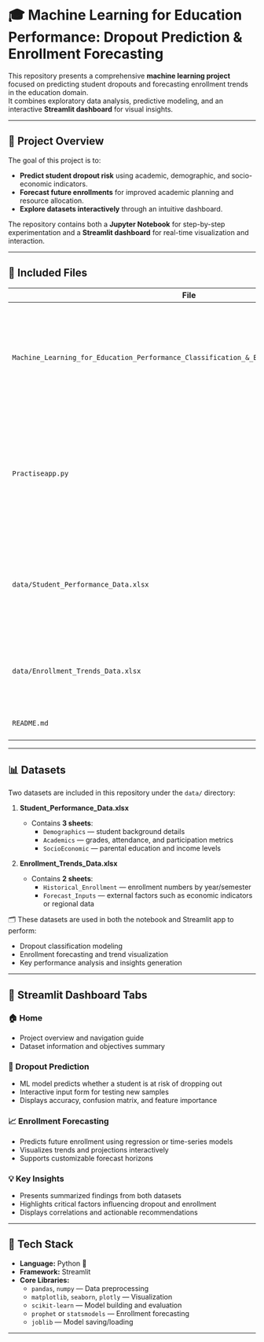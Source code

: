 # 🎓 Machine Learning for Education Performance: Dropout Prediction & Enrollment Forecasting

This repository presents a comprehensive **machine learning project** focused on predicting student dropouts and forecasting enrollment trends in the education domain.  
It combines exploratory data analysis, predictive modeling, and an interactive **Streamlit dashboard** for visual insights.

---

## 🧭 Project Overview

The goal of this project is to:
- **Predict student dropout risk** using academic, demographic, and socio-economic indicators.  
- **Forecast future enrollments** for improved academic planning and resource allocation.  
- **Explore datasets interactively** through an intuitive dashboard.  

The repository contains both a **Jupyter Notebook** for step-by-step experimentation and a **Streamlit dashboard** for real-time visualization and interaction.

---

## 📘 Included Files

| File | Description |
|------|--------------|
| `Machine_Learning_for_Education_Performance_Classification_&_Enrollment_Forecasting.ipynb` | Jupyter Notebook containing full data exploration, preprocessing, feature engineering, model training, and evaluation steps. |
| `Practiseapp.py` | Streamlit application implementing the dashboard with four tabs: Home, Dropout Prediction, Enrollment Forecasting, and Key Insights. |
| `data/Student_Performance_Data.xlsx` | Dataset with 3 sheets containing student demographics, academic data, and socio-economic factors. |
| `data/Enrollment_Trends_Data.xlsx` | Dataset with 2 sheets providing historical enrollment and forecast input data. |
| `README.md` | Project documentation (this file). |

---

## 📊 Datasets

Two datasets are included in this repository under the `data/` directory:

1. **Student_Performance_Data.xlsx**  
   - Contains **3 sheets**:  
     - `Demographics` — student background details  
     - `Academics` — grades, attendance, and participation metrics  
     - `SocioEconomic` — parental education and income levels  

2. **Enrollment_Trends_Data.xlsx**  
   - Contains **2 sheets**:  
     - `Historical_Enrollment` — enrollment numbers by year/semester  
     - `Forecast_Inputs` — external factors such as economic indicators or regional data  

🗂️ These datasets are used in both the notebook and Streamlit app to perform:
- Dropout classification modeling  
- Enrollment forecasting and trend visualization  
- Key performance analysis and insights generation  

---

## 🚀 Streamlit Dashboard Tabs

### 🏠 Home
- Project overview and navigation guide  
- Dataset information and objectives summary  

### 🎯 Dropout Prediction
- ML model predicts whether a student is at risk of dropping out  
- Interactive input form for testing new samples  
- Displays accuracy, confusion matrix, and feature importance  

### 📈 Enrollment Forecasting
- Predicts future enrollment using regression or time-series models  
- Visualizes trends and projections interactively  
- Supports customizable forecast horizons  

### 💡 Key Insights
- Presents summarized findings from both datasets  
- Highlights critical factors influencing dropout and enrollment  
- Displays correlations and actionable recommendations  

---

## 🧩 Tech Stack

- **Language:** Python 🐍  
- **Framework:** Streamlit  
- **Core Libraries:**  
  - `pandas`, `numpy` — Data preprocessing  
  - `matplotlib`, `seaborn`, `plotly` — Visualization  
  - `scikit-learn` — Model building and evaluation  
  - `prophet` or `statsmodels` — Enrollment forecasting  
  - `joblib` — Model saving/loading  

---






